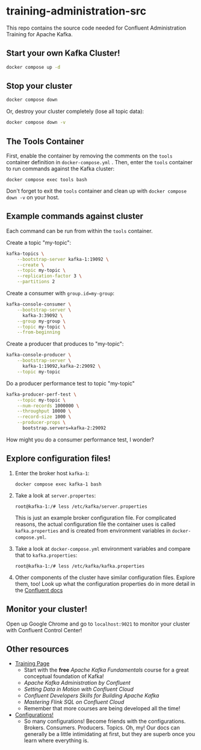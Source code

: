# training-administration-src

This repo contains the source code needed for Confluent Administration Training for Apache Kafka.

## Start your own Kafka Cluster!

```bash
docker compose up -d
```

## Stop your cluster

```bash
docker compose down
```

Or, destroy your cluster completely (lose all topic data):

```bash
docker compose down -v
```

## The Tools Container

First, enable the container by removing the comments on the `tools` container definition in `docker-compose.yml` . 
Then, enter the `tools` container to run commands against the Kafka cluster:

```
docker compose exec tools bash
```

Don't forget to exit the `tools` container and clean up with `docker compose down -v` on your host.

## Example commands against cluster

Each command can be run from within the `tools` container.

Create a topic "my-topic":

```bash
kafka-topics \
    --bootstrap-server kafka-1:19092 \
    --create \
    --topic my-topic \
    --replication-factor 3 \
    --partitions 2
```

Create a consumer with `group.id=my-group`:

```bash
kafka-console-consumer \
    --bootstrap-server \
      kafka-3:39092 \
    --group my-group \
    --topic my-topic \
    --from-beginning
```

Create a producer that produces to "my-topic":

```bash
kafka-console-producer \
    --bootstrap-server \
      kafka-1:19092,kafka-2:29092 \
    --topic my-topic
```

Do a producer performance test to topic "my-topic"

```bash
kafka-producer-perf-test \
    --topic my-topic \
    --num-records 1000000 \
    --throughput 10000 \
    --record-size 1000 \
    --producer-props \
      bootstrap.servers=kafka-2:29092
```

How might you do a consumer performance test, I wonder?

## Explore configuration files!

1. Enter the broker host `kafka-1`:

    ```
   docker compose exec kafka-1 bash
    ```
2. Take a look at `server.propertes`:

    ```
    root@kafka-1:/# less /etc/kafka/server.properties
    ```

    This is just an example broker configuration file. For complicated reasons, the actual configuration file the container uses is called `kafka.properties` and is created from environment variables in `docker-compose.yml`. 

3. Take a look at `docker-compose.yml` environment variables and compare that to `kafka.properties`:

    ```
    root@kafka-1:/# less /etc/kafka/kafka.properties
    ```

4. Other components of the cluster have similar configuration files. Explore them, too! Look up what the configuration properties do in more detail in the [Confluent docs](https://docs.confluent.io/current/installation/configuration/index.html)

## Monitor your cluster!

Open up Google Chrome and go to `localhost:9021` to monitor your cluster with Confluent Control Center!

## Other resources

* [Training Page](https://www.confluent.io/training/)
  * Start with the **free** _Apache Kafka Fundamentals_ course for a great conceptual foundation of Kafka!
  * _Apache Kafka Administration by Confluent_
  * _Setting Data in Motion with Confluent Cloud_
  * _Confluent Developers Skills for Building Apache Kafka_
  * _Mastering Flink SQL on Confluent Cloud_
  * Remember that more courses are being developed all the time! 
* [Configurations!](https://docs.confluent.io/current/installation/configuration/index.html)
  * So many configurations! Become friends with the configurations. Brokers. Consumers. Producers. Topics. Oh, my! Our docs can generally be a little intimidating at first, but they are superb once you learn where everything is.